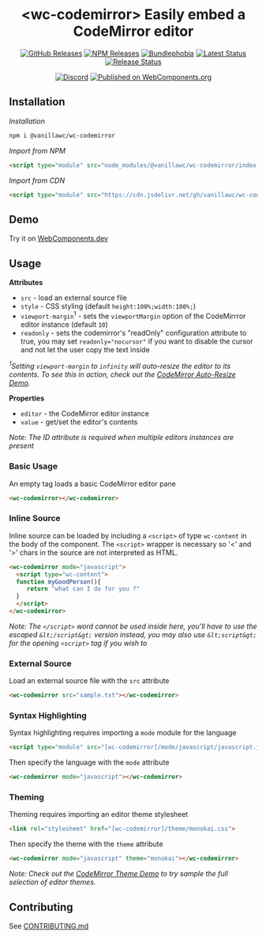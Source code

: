 <h1 align="center">&lt;wc-codemirror&gt; Easily embed a CodeMirror editor</h1>

<div align="center">
  <a href="https://github.com/vanillawc/wc-codemirror/releases"><img src="https://badgen.net/github/tag/vanillawc/wc-codemirror" alt="GitHub Releases"></a>
  <a href="https://www.npmjs.com/package/@vanillawc/wc-codemirror"><img src="https://badgen.net/npm/v/@vanillawc/wc-codemirror" alt="NPM Releases"></a>
  <a href="https://bundlephobia.com/result?p=@vanillawc/wc-codemirror"><img src="https://badgen.net/bundlephobia/minzip/@vanillawc/wc-codemirror" alt="Bundlephobia"></a>
  <a href="https://github.com/vanillawc/wc-codemirror/actions"><img src="https://github.com/vanillawc/wc-codemirror/workflows/Latest/badge.svg" alt="Latest Status"></a>
  <a href="https://github.com/vanillawc/wc-codemirror/actions"><img src="https://github.com/vanillawc/wc-codemirror/workflows/Release/badge.svg" alt="Release Status"></a>

  <a href="https://discord.gg/aSWYgtybzV"><img alt="Discord" src="https://img.shields.io/discord/723296249121603604?color=%23738ADB"></a>
  <a href="https://www.webcomponents.org/element/@vanillawc/wc-codemirror"><img src="https://img.shields.io/badge/webcomponents.org-published-blue.svg" alt="Published on WebComponents.org"></a>
</div>

## Installation

*Installation*
```sh
npm i @vanillawc/wc-codemirror
```

*Import from NPM*
```html
<script type="module" src="node_modules/@vanillawc/wc-codemirror/index.js"></script>
```

*Import from CDN*
```html
<script type="module" src="https://cdn.jsdelivr.net/gh/vanillawc/wc-codemirror@1/index.js"></script>
```

## Demo

Try it on [WebComponents.dev](https://webcomponents.dev/edit/uQEePfQ92jOWOpupDzps?sv=1&pm=1)

## Usage

**Attributes**

- `src` - load an external source file
- `style` - CSS styling (default `height:100%;width:100%;`)
- `viewport-margin`<sup>1</sup> - sets the `viewportMargin` option of the CodeMirrror editor instance (default `10`)
- `readonly` - sets the codemirror's "readOnly" configuration attribute to true, you may set `readonly="nocursor"` if you want to disable the cursor and not let the user copy the text inside

*<sup>1</sup>Setting `viewport-margin` to `infinity` will auto-resize the editor to its contents. To see this in action, check out the [CodeMirror Auto-Resize Demo](https://codemirror.net/demo/resize.html).*

**Properties**

- `editor` - the CodeMirror editor instance
- `value` - get/set the editor's contents

*Note: The ID attribute is required when multiple editors instances are present*

### Basic Usage

An empty tag loads a basic CodeMirror editor pane

```html
<wc-codemirror></wc-codemirror>
```

### Inline Source

Inline source can be loaded by including a `<script>` of type `wc-content` in the body of the component. The `<script>` wrapper is necessary so '<' and '>' chars in the source are not interpreted as HTML.

```html
<wc-codemirror mode="javascript">
  <script type="wc-content">
  function myGoodPerson(){
     return "what can I do for you ?"
  }
  </script>
</wc-codemirror>
```

*Note: The `</script>` word cannot be used inside here, you'll have to use the escaped `&lt;/script&gt;` version instead, you may also use `&lt;script&gt;` for the opening `<script>` tag if you wish to*

### External Source

Load an external source file with the `src` attribute

```html
<wc-codemirror src="sample.txt"></wc-codemirror>
```

### Syntax Highlighting

Syntax highlighting requires importing a `mode` module for the language

```html
<script type="module" src="[wc-codemirror]/mode/javascript/javascript.js"></script>
```

Then specify the language with the `mode` attribute

```html
<wc-codemirror mode="javascript"></wc-codemirror>
```

### Theming

Theming requires importing an editor theme stylesheet

```html
<link rel="stylesheet" href="[wc-codemirror]/theme/monokai.css">
```

Then specify the theme with the `theme` attribute

```html
<wc-codemirror mode="javascript" theme="monokai"></wc-codemirror>
```

*Note: Check out the [CodeMirror Theme Demo](https://codemirror.net/demo/theme.html) to try sample the full selection of editor themes.*

## Contributing

See [CONTRIBUTING.md](https://github.com/vanillawc/vanillawc/blob/main/CONTRIBUTING.md)
